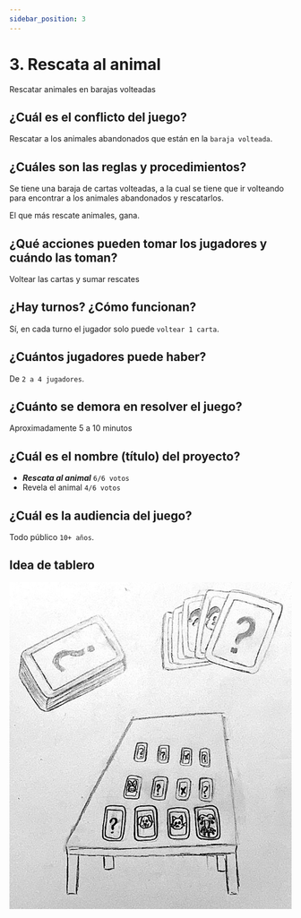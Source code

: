 ```yaml
---
sidebar_position: 3
---
```


# 3. Rescata al animal

Rescatar animales en barajas volteadas


## ¿Cuál es el conflicto del juego?
Rescatar a los animales abandonados que están en la ``baraja volteada``.

## ¿Cuáles son las reglas y procedimientos?
Se tiene una baraja de cartas volteadas, a la cual se tiene que ir volteando para encontrar a los animales abandonados y rescatarlos.

El que más rescate animales, gana.

## ¿Qué acciones pueden tomar los jugadores y cuándo las toman?  
Voltear las cartas y sumar rescates 

## ¿Hay turnos? ¿Cómo funcionan?  
Sí, en cada turno el jugador solo puede ``voltear 1 carta``. 

## ¿Cuántos jugadores puede haber?
De ``2 a 4 jugadores``.

## ¿Cuánto se demora en resolver el juego? 
Aproximadamente 5 a 10 minutos 

## ¿Cuál es el nombre (título) del proyecto?

- ***Rescata al animal*** ``6/6 votos``
- Revela el animal ``4/6 votos``

## ¿Cuál es la audiencia del juego?  
Todo público ``10+ años``.

## Idea de tablero

![Tablero en mesa con cartas que tienen incrustadas atrás signos de interrogación](/img/ideacion-1/13.JeanMoreano.jpg)